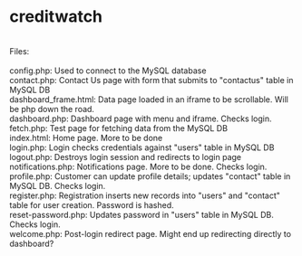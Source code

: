 # creditwatch <br />
 <br />
Files: <br />
 <br />
config.php: Used to connect to the MySQL database <br />
contact.php: Contact Us page with form that submits to "contactus" table in MySQL DB <br />
dashboard_frame.html: Data page loaded in an iframe to be scrollable. Will be php down the road. <br />
dashboard.php: Dashboard page with menu and iframe. Checks login. <br />
fetch.php: Test page for fetching data from the MySQL DB <br />
index.html: Home page. More to be done <br />
login.php: Login checks credentials against "users" table in MySQL DB <br />
logout.php: Destroys login session and redirects to login page <br />
notifications.php: Notifications page. More to be done. Checks login. <br />
profile.php: Customer can update profile details; updates "contact" table in MySQL DB. Checks login. <br />
register.php: Registration inserts new records into "users" and "contact" table for user creation. Password is hashed. <br />
reset-password.php: Updates password in "users" table in MySQL DB. Checks login. <br />
welcome.php: Post-login redirect page. Might end up redirecting directly to dashboard?
